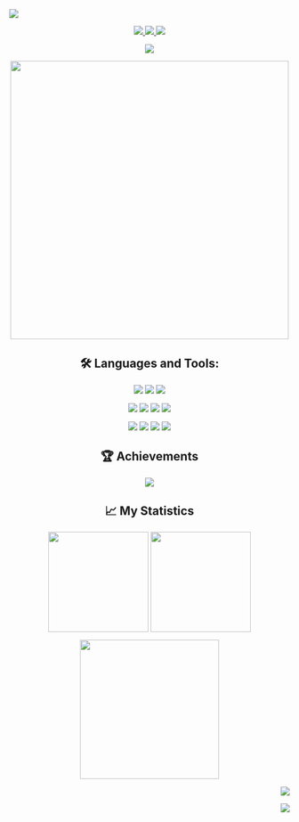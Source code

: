 <img src="https://images-wixmp-ed30a86b8c4ca887773594c2.wixmp.com/f/7a2d3816-66fc-444a-b22a-81f3a67838af/deo182h-4d8f64bf-0b0c-4f9b-8d13-a57c8d144ce1.gif?token=eyJ0eXAiOiJKV1QiLCJhbGciOiJIUzI1NiJ9.eyJzdWIiOiJ1cm46YXBwOjdlMGQxODg5ODIyNjQzNzNhNWYwZDQxNWVhMGQyNmUwIiwiaXNzIjoidXJuOmFwcDo3ZTBkMTg4OTgyMjY0MzczYTVmMGQ0MTVlYTBkMjZlMCIsIm9iaiI6W1t7InBhdGgiOiJcL2ZcLzdhMmQzODE2LTY2ZmMtNDQ0YS1iMjJhLTgxZjNhNjc4MzhhZlwvZGVvMTgyaC00ZDhmNjRiZi0wYjBjLTRmOWItOGQxMy1hNTdjOGQxNDRjZTEuZ2lmIn1dXSwiYXVkIjpbInVybjpzZXJ2aWNlOmZpbGUuZG93bmxvYWQiXX0.kplGovV3iIhR_A57G9pi3PocT73O4TNsf07CUHPoPAk"/>

<p align="center">
    <a href="https://linkedin.com/in/aurora-kruschewsky">
      <img src="https://img.shields.io/badge/linkedin-%230077B5.svg?style=for-the-badge&logo=linkedin&logoColor=white"/>
    </a>
    <a href="mailto:auro.kruschewsky@gmail.com?subject=Saw your Repository...">
      <img src="https://img.shields.io/badge/Gmail-D14836?style=for-the-badge&logo=gmail&logoColor=white"/>
    </a>
    <a href="https://aurora-kruschewsky-portfolio.onrender.com/">
      <img src="https://img.shields.io/badge/portfolio-000000?style=for-the-badge&logo=About.me&logoColor=white"/>
    </a>
</p>

<p align="center">
  <img align="center" src="https://readme-typing-svg.demolab.com?font=Fira+Code&size=30&duration=3000&pause=700&color=FF64DA&background=291B3E&center=true&vCenter=true&width=700&height=100&lines=Hey!;My+name+is+Aurora+Kruschewsky;Welcome+to+my+GitHub+%3A3;If+you+want+to+see_more...;Take+a+look+at+my+portfolio!!;Up+here+%E2%80%8A%E2%80%88%E2%80%88%E2%80%88%E2%80%88%E2%86%91"/>
</p>

<p align="center">
  <img align="center" width=500 src="https://github-readme-stats.vercel.app/api?username=AurorinhaBoreal&hide=contribs&show_icons=true&theme=jolly&hide_border=true&border_radius=20&custom_title=My%20Statistics" />  
</p>

<h2 align="center">🛠️ Languages and Tools:</h3>

<p align="center">
  <img src="https://img.shields.io/badge/docker-%230db7ed.svg?style=for-the-badge&logo=docker&logoColor=white"/>
  <img src="https://img.shields.io/badge/postgres-%23316192.svg?style=for-the-badge&logo=postgresql&logoColor=white"/>
  <img src="https://img.shields.io/badge/java-%23ED8B00.svg?style=for-the-badge&logo=openjdk&logoColor=white"/>
</p>
<p align="center">
  <img src="https://img.shields.io/badge/typescript-%23007ACC.svg?style=for-the-badge&logo=typescript&logoColor=white"/>
  <img src="https://img.shields.io/badge/css3-%231572B6.svg?style=for-the-badge&logo=css3&logoColor=white"/>
  <img src="https://img.shields.io/badge/react-%2320232a.svg?style=for-the-badge&logo=react&logoColor=%2361DAFB"/>
  <img src="https://img.shields.io/badge/chakra-%234ED1C5.svg?style=for-the-badge&logo=chakraui&logoColor=white"/>
</p>
<p align="center">
  <img src="https://img.shields.io/badge/git-%23F05033.svg?style=for-the-badge&logo=git&logoColor=white"/>
  <img src="https://img.shields.io/badge/shell_script-%23121011.svg?style=for-the-badge&logo=gnu-bash&logoColor=white">
  <img src="https://img.shields.io/badge/Visual%20Studio%20Code-0078d7.svg?style=for-the-badge&logo=visual-studio-code&logoColor=white"/>
  <img src="https://img.shields.io/badge/figma-%23F24E1E.svg?style=for-the-badge&logo=figma&logoColor=white"/>
</p>

<h2 align="center">🏆 Achievements</h2>
<p align="center">
  <img src="https://github-profile-trophy.vercel.app/?username=aurorinhaBoreal&theme=tokyonight&no-frame=true&margin-w=15"/>
</p>

<h2 align="center">📈 My Statistics</h2>
<p align="center" display=flex>
  <img align="center" height=180 align="center" src="https://github-readme-stats.vercel.app/api/top-langs/?username=AurorinhaBoreal&layout=compact&theme=jolly&custom_title=Top%20Languages" />
  <img align="center" height=180 src="https://github-readme-streak-stats.herokuapp.com?user=AurorinhaBoreal&theme=jolly&date_format=M%20j%5B%2C%20Y%5D"/>
</p>

<p align="center">
  <img align-self="center" height=250 src="https://github-readme-stats.vercel.app/api/wakatime?username=aurorinhaBore&layout=compact&theme=jolly&custom_title=Coding%20Time%20-%20Week"/>
</p>

<p align="right">
  <img src="https://quotes-github-readme.vercel.app/api?type=horizontal&theme=tokyonight?type=horizontal"/>
</p>

<p align="right">
  <img src="https://komarev.com/ghpvc/?username=AurorinhaBoreal"/>
</p>

<!---
https://dev.to/supritha/how-to-have-an-awesome-github-profile-1969
--->
